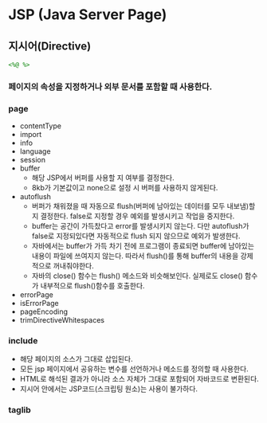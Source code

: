 # JSP (Java Server Page)
## 지시어(Directive)
```jsp
<%@ %>
```
### 페이지의 속성을 지정하거나 외부 문서를 포함할 때 사용한다.
### page
- contentType
- import
- info
- language
- session
- buffer
    -  해당 JSP에서 버퍼를 사용할 지 여부를 결정한다.
    -  8kb가 기본값이고 none으로 설정 시 버퍼를 사용하지 않게된다.
- autoflush
    - 버퍼가 채워졌을 때 자동으로 flush(버퍼에 남아있는 데이터를 모두 내보냄)할 지 결정한다. false로 지정할 경우 예외를 발생시키고 작업을 중지한다.
    - buffer는 공간이 가득찼다고 error를 발생시키지 않는다. 다만 autoflush가 false로 지정되있다면 자동적으로 flush 되지 않으므로 예외가 발생한다.
    - 자바에서는 buffer가 가득 차기 전에 프로그램이 종료되면 buffer에 남아있는 내용이 파일에 쓰여지지 않는다. 따라서 flush()를 통해 buffer의 내용을 강제적으로 꺼내줘야한다.
    - 자바의 close() 함수는 flush() 메소드와 비슷해보인다. 실제로도 close() 함수가 내부적으로 flush()함수를 호출한다.
- errorPage
- isErrorPage
- pageEncoding
- trimDirectiveWhitespaces

### include
- 해당 페이지의 소스가 그대로 삽입된다.
- 모든 jsp 페이지에서 공유하는 변수를 선언하거나 메소드를 정의할 때 사용한다.
- HTML로 해석된 결과가 아니라 소스 자체가 그대로 포함되어 자바코드로 변환된다.
- 지시어 안에서는 JSP코드(스크립팅 원소)는 사용이 불가하다.

### taglib